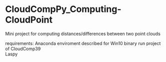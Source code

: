 # CloudCompPy_Computing-CloudPoint
Mini project for computing distances/differences between two point clouds


requirements:
Anaconda enviroment described for Win10 binary run project of CloudComp39 <br />
Laspy <br />
<!--
 ✨ _special_ ✨


- 🔭 I’m currently working on ...
- 🌱 I’m currently learning ...
- 👯 I’m looking to collaborate on ...
- 🤔 I’m looking for help with ...
- 💬 Ask me about ...
- 📫 How to reach me: ...
- 😄 Pronouns: ...
- ⚡ Fun fact: ...
-->
